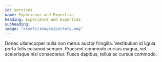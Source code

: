 ```yaml
---
id: services
name: Experience and Expertise
heading: Experience and Expertise
subheading: 
image: "assets/images/pottery.png"
---
```


Donec ullamcorper nulla non metus auctor fringilla. Vestibulum id ligula porta felis euismod semper. Praesent commodo cursus magna, vel scelerisque nisl consectetur. Fusce dapibus, tellus ac cursus commodo.